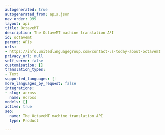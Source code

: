 ```yaml
---
autogenerated: true
autogenerated_from: apis.json
nav_order: 999
layout: api
title: OctaveMT
description: The OctaveMT machine translation API
id: octavemt
parent: APIs
urls:
- https://info.unitedlanguagegroup.com/contact-us-today-about-octavemt
privacy_url: null
self_serve: false
customisation: []
translation_types:
- Text
supported_languages: []
more_languages_by_request: false
integrations:
- slug: across
  name: Across
models: []
active: true
seo:
  name: The OctaveMT machine translation API
  type: Product

---
```


